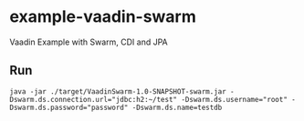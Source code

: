 # example-vaadin-swarm
Vaadin Example with Swarm, CDI and JPA

## Run
````
java -jar ./target/VaadinSwarm-1.0-SNAPSHOT-swarm.jar -Dswarm.ds.connection.url="jdbc:h2:~/test" -Dswarm.ds.username="root" -Dswarm.ds.password="password" -Dswarm.ds.name=testdb
````


